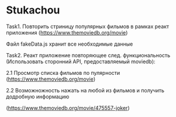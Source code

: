 # Stukachou
Task1. Повторить стриницу популярных фильмов в рамках реакт приложения (https://www.themoviedb.org/movie)

  Файл fakeData.js хранит все необходимые данные

Task2. Реакт приложение повторяющее след. функциональность (Использовать сторонний API, предоставляемый moviedb):

  2.1 Просмотр списка фильмов по пулярности (https://www.themoviedb.org/movie)

  2.2 Возможножность нажать на любой из фильмов и получить додробную информацию

  (https://www.themoviedb.org/movie/475557-joker)
